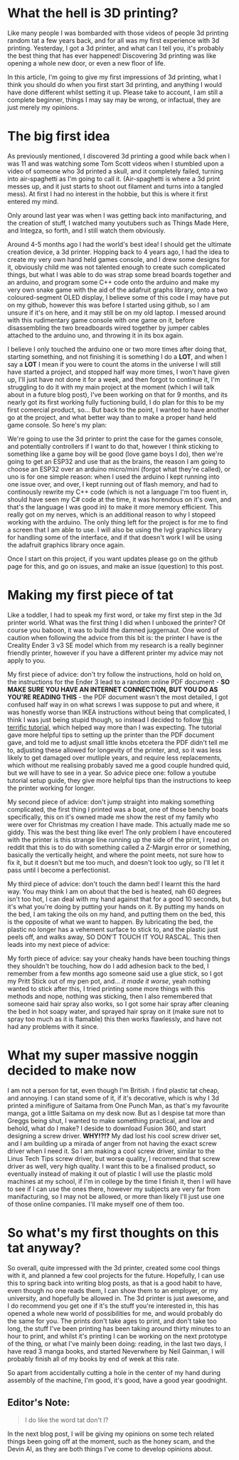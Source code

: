 # What the hell is 3D printing?

Like many people I was bombarded with those videos of people 3d printing random tat a few years back, and for all was my first experience with 3d printing. Yesterday, I got a 3d printer, and what can I tell you, it's probably the best thing that has ever happened! Discovering 3d printing was like opening a whole new door, or even a new floor of life. 

In this article, I'm going to give my first impressions of 3d printing, what I think you should do when you first start 3d printing, and anything I would have done different whilst setting it up. Please take to account, I am still a complete beginner, things I may say may be wrong, or infactual, they are just merely my opinions. 

# The big first idea

As previously mentioned, I discovered 3d printing a good while back when I was 11 and was watching some Tom Scott videos when I stumbled upon a video of someone who 3d printed a skull, and it completely failed, turning into air-spaghetti as I'm going to call it. (Air-spaghetti is where a 3d print messes up, and it just starts to shoot out filament and turns into a tangled mess). At first I had no interest in the hobbie, but this is where it first entered my mind.

Only around last year was when I was getting back into manifacturing, and the creation of stuff, I watched many youtubers such as Things Made Here, and Integza, so forth, and I still watch them obviously. 

Around 4-5 months ago I had the world's best idea! I should get the ultimate creation device, a 3d printer. Hopping back to 4 years ago, I had the idea to create my very own hand held games console, and I drew some designs for it, obviously child me was not talented enough to create such complicated things, but what I was able to do was strap some bread boards together and an arduino, and program some C++ code onto the arduino and make my very own snake game with the aid of the adafruit graphs library, onto a two coloured-segment OLED display, I believe some of this code I may have put on my github, however this was before I started using github, so I am unsure if it's on here, and it may still be on my old laptop. I messed around with this rudimentary game console with one game on it, before disassembling the two breadboards wired together by jumper cables attached to the arduino uno, and throwing it in its box again.

I believe I only touched the arduino one or two more times after doing that, starting something, and not finishing it is something I do a **LOT**, and when I say a **LOT** I mean if you were to count the atoms in the universe I will still have started a project, and stopped half way more times, I won't have given up, I'll just have not done it for a week, and then forgot to continue it, I'm struggling to do it with my main project at the moment (which I will talk about in a future blog post), I've been working on that for 9 months, and its nearly got its first working fully fuctioning build, I do plan for this to be my first comercial product, so... But back to the point, I wanted to have another go at the project, and what better way than to make a proper hand held game console. So here's my plan:

We're going to use the 3d printer to print the case for the games console, and potentially controllers if I want to do that, however I think sticking to something like a game boy will be good (love game boys I do), then we're going to get an ESP32 and use that as the brains, the reason I am going to choose an ESP32 over an arduino micro/mini (forgot what they're called), or uno is for one simple reason: when I used the arduino I kept running into one issue over, and over, I kept running out of flash memory, and had to continously rewrite my C++ code (which is not a language I'm too fluent in, should have seen my C# code at the time, it was horendous on it's own, and that's the language I was good in) to make it more memory efficient. This really got on my nerves, which is an additional reason to why I stopeed working with the arduino. The only thing left for the project is for me to find a screen that I am able to use. I will also be using the lvgl graphics library for handling some of the interface, and if that doesn't work I will be using the adafruit graphics library once again. 

Once I start on this project, if you want updates please go on the github page for this, and go on issues, and make an issue (question) to this post. 

# Making my first piece of tat

Like a toddler, I had to speak my first word, or take my first step in the 3d printer world. What was the first thing I did when I unboxed the printer? Of course you baboon, it was to build the damned juggernaut. One word of caution when following the advice from this bit is: the printer I have is the Creality Ender 3 v3 SE model which from my research is a really beginner friendly printer, however if you have a different printer my advice may not apply to you. 

My first piece of advice: don't try follow the instructions, hold on hold on, the instructions for the Ender 3 lead to a random online PDF document - **SO MAKE SURE YOU HAVE AN INTERNET CONNECTION, BUT YOU DO AS YOU'RE READING THIS** - the PDF document wasn't the most detailed, I got confused half way in on what screws I was suppose to put and where, it was honestly worse than IKEA instructions without being that complicated, I think I was just being stupid though, so instead I decided to follow [this terrific tutorial](https://www.youtube.com/watch?v=-yvuZRbpL2A), which helped way more than I was expecting. The tutorial gave more helpful tips to setting up the printer than the PDF document gave, and told me to adjust small little knobs etcetera the PDF didn't tell me to, adjusting these allowed for longevity of the printer, and, so it was less likely to get damaged over mutliple years, and require less replacements, which without me realising probably saved me a good couple hundred quid, but we will have to see in a year. So advice piece one: follow a youtube tutorial setup guide, they give more helpful tips than the instructions to keep the printer working for longer. 

My second piece of advice: don't jump straight into making something complicated, the first thing I printed was a boat, one of those benchy boats specifically, this on it's owned made me show the rest of my family who were over for Christmas my creation I have made. This actually made me so giddy. This was the best thing like ever! The only problem I have encoutered with the printer is this strange line running up the side of the print, I read on reddit that this is to do with something called a Z-Margin error or something, basically the vertically height, and where the point meets, not sure how to fix it, but it doesn't but me too much, and doesn't look too ugly, so I'll let it pass until I become a perfectionist. 

My third piece of advice: don't touch the damn bed! I learnt this the hard way. You may think I am on about that the bed is heated, nah 60 degrees isn't too hot, I can deal with my hand against that for a good 10 seconds, but it's what you're doing by putting your hands on it. By putting my hands on the bed, I am taking the oils on my hand, and putting them on the bed, this is the opposite of what we want to happen. By lubricating the bed, the plastic no longer has a vehement surface to stick to, and the plastic just peels off, and walks away, SO DON'T TOUCH IT YOU RASCAL. This then leads into my next piece of advice:

My forth piece of advice: say your cheaky hands have been touching things they shouldn't be touching, how do I add adhesion back to the bed, I remember from a few months ago someone said use a glue stick, so I got my Pritt Stick out of my pen pot, and... *it made it worse*, yeah nothing wanted to stick after this, I tried printing some more things with this methods and nope, nothing was sticking, then I also remembered that someone said hair spray also works, so I got some hair spray after cleaning the bed in hot soapy water, and sprayed hair spray on it (make sure not to spray too much as it is flamable) this then works flawlessly, and have not had any problems with it since. 

# What my super massive noggin decided to make now

I am not a person for tat, even though I'm British. I find plastic tat cheap, and annoying. I can stand some of it, if it's decorative, which is why I 3d printed a minifigure of Saitama from One Punch Man, as that's my favourite manga, got a little Saitama on my desk now. But as I despise tat more than Greggs being shut, I wanted to make something practical, and low and behold, what do I make? I deside to download Fusion 360, and start designing a screw driver. **WHY!?!?** My dad lost his cool screw driver set, and I am building up a mirada of anger from not having the exact screw driver when I need it. So I am making a cool screw driver, similar to the Linus Tech Tips screw driver, but worse quality, I recommend that screw driver as well, very high quality. I want this to be a finalised product, so eventually instead of making it out of plastic I will use the plastic mold machines at my school, if I'm in college by the time I finish it, then I will have to see if I can use the ones there, however my subjects are very far from manifacturing, so I may not be allowed, or more than likely I'll just use one of those online companies. I'll make myself one of them too. 

# So what's my first thoughts on this tat anyway?

So overall, quite impressed with the 3d printer, created some cool things with it, and planned a few cool projects for the future. Hopefully, I can use this to spring back into writing blog posts, as that is a good habit to have, even though no one reads them, I can show them to an employer, or my university, and hopefully be allowed in. The 3d printer is just awesome, and I do recommend you get one if it's the stuff you're interested in, this has opened a whole new world of possibilities for me, and would probably do the same for you. The prints don't take ages to print, and don't take too long, the stuff I've been printing has been taking around thirty minutes to an hour to print, and whilst it's printing I can be working on the next prototype of the thing, or what I've mainly been doing: reading, in the last two days, I have read 3 manga books, and started Neverwhere by Neil Gainman, I will probably finish all of my books by end of week at this rate. 

So apart from accidentally cutting a hole in the center of my hand during assembly of the machine, I'm good, it's good, have a good year goodnight. 


## Editor's Note:

> I do like the word tat don't I? 

In the next blog post, I will be giving my opinions on some tech related things been going off at the moment, such as the honey scam, and the Devin AI, as they are both things I've come to develop opinions about.
